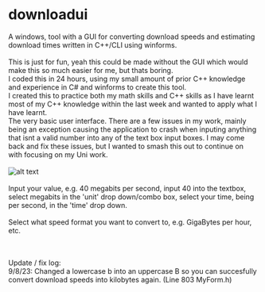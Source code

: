 # downloadui
A windows, tool with a GUI for converting download speeds and estimating download times written in C++/CLI using winforms.
<br />
<br />
This is just for fun, yeah this could be made without the GUI which would make this so much easier for me, but thats boring.
<br />
I coded this in 24 hours, using my small amount of prior C++ knowledge and experience in C# and winforms to create this tool.
<br />
I created this to practice both my math skills and C++ skills as I have learnt most of my C++ knowledge within the last week and wanted to apply what I have learnt.
<br />
The very basic user interface. There are a few issues in my work, mainly being an exception causing the application to crash when inputing anything that isnt a valid number into any of the text box input boxes. I may come back and fix these issues, but I wanted to smash this out to continue on with focusing on my Uni work.
<br />
<br />
![alt text](https://cdn.discordapp.com/attachments/1135564406143582210/1137050216642650233/UI.png)
<br />
<br />
Input your value, e.g. 40 megabits per second, input 40 into the textbox, select megabits in the 'unit' drop down/combo box, select your time, being per second, in the 'time' drop down. 
<br />
<br />
Select what speed format you want to convert to, e.g. GigaBytes per hour, etc.

<br />
<br />
Update / fix log:
<br />
9/8/23: Changed a lowercase b into an uppercase B so you can succesfully convert download speeds into kilobytes again. (Line 803 MyForm.h)
<br />
